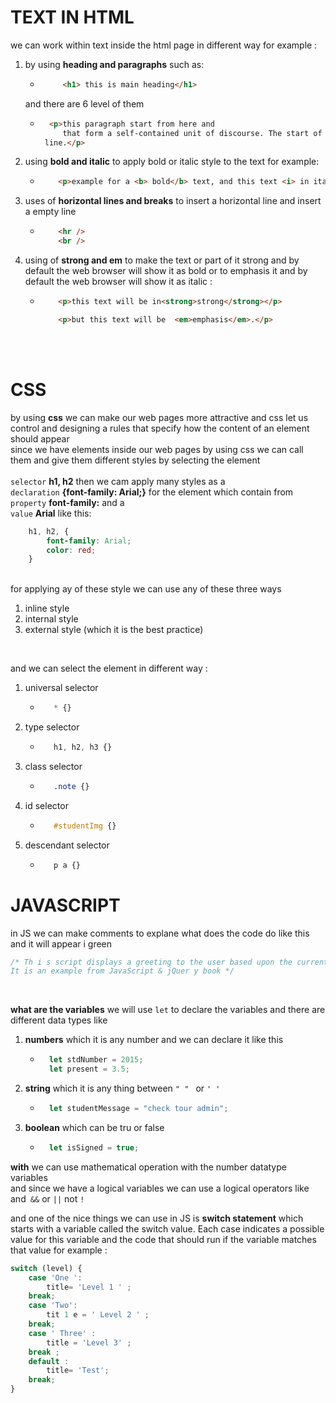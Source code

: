 # TEXT IN HTML #
we can work within text inside the html page in different way for example :
1. by using **heading and paragraphs** such as:
    -  ```html
            <h1> this is main heading</h1>
        ```
     and there are 6 level of them


    -  ```html
         <p>this paragraph start from here and
            that form a self-contained unit of discourse. The start of a paragraph is indicated by a  new
        line.</p>
        ```
    
2. using **bold and italic** to apply bold or italic style to the text for example:
    -   ```html
            <p>example for a <b> bold</b> text, and this text <i> in italic</i>  </p>
        ```

3. uses of **horizontal lines and breaks** to insert a horizontal line and insert a empty line
    -   ```html
            <hr />
            <br />
        ```

4. using of **strong and em** to make the text or part of it strong and by default the web browser will show it as bold or to emphasis it and by default the web browser will show it as italic :
    -   ```html
            <p>this text will be in<strong>strong</strong></p>

            <p>but this text will be  <em>emphasis</em>.</p>
        ```
<br>
<br>

# CSS #
by using **css** we can make our web pages more attractive and css let us control and designing a rules that specify how the content of an element should appear
<br>
since we have elements inside our web pages by using css we can call them and give them different styles by selecting the element
<br>
<br>
 `selector` **h1, h2** then we cam apply many styles as a
 <br>
  `declaration` **{font-family: Arial;}** for the element which contain from
  <br>
   `property` **font-family:** and a
<br>
    `value`  **Arial** like this:
    <br>


```css
    h1, h2, {
        font-family: Arial;
        color: red;
    }
 ```
<br>
    for applying ay of these style we can use any of these three ways

<br>

1. inline style
2. internal style
2. external style (which it is the best practice)
<br>

and we can select the element in different way :
1. universal selector
      -  ```css
            * {}
          ```
2. type selector
      -  ```css
            h1, h2, h3 {}
          ```
3. class selector
      -  ```css
            .note {}
          ```
4. id selector
      -  ```css
            #studentImg {}
          ```
1. descendant selector
      -  ```css
            p a {}
          ```

# JAVASCRIPT #
in JS we can make comments to explane what does the code do like this and it will appear i green
<br>
```js
/* Th i s script displays a greeting to the user based upon the current time.
It is an example from JavaScript & jQuer y book */ 
```
<br>

**what are the variables**
we will use `let` to declare the variables and there are different data types like 
1. **numbers** which it is any number and we can declare it like this
    - ```js
        let stdNumber = 2015;
        let present = 3.5; 
      ```

2. **string** which it is any thing between `" " ` or `' '` 
    - ```js
        let studentMessage = "check tour admin";
      ```
3. **boolean** which can be tru or false
    - ```js
        let isSigned = true;
      ```

**with** we can use mathematical operation with the number datatype variables 
<br>
and since we have a logical variables we can use a logical operators like and` &&`  or `||` not `!` 
<br>

and one of the nice things we can use in JS is **switch statement** which starts with a variable called the switch value. Each case indicates a possible value for this variable and the code that should run if the variable matches that value for example :
<br>
```js
switch (level) {
    case 'One ':
        title= 'Level 1 ' ;
    break;
    case 'Two':
        tit 1 e = ' Level 2 ' ;
    break;
    case ' Three' :
        title = 'Level 3' ;
    break ;
    default :
        title= 'Test';
    break; 
}
```
